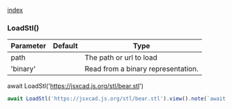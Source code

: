 [index](../../nb/api/index.md)
### LoadStl()
Parameter|Default|Type
---|---|---
path||The path or url to load
'binary'||Read from a binary representation.

await LoadStl('https://jsxcad.js.org/stl/bear.stl')

```JavaScript
await LoadStl('https://jsxcad.js.org/stl/bear.stl').view().note(`await LoadStl('https://jsxcad.js.org/stl/bear.stl')`);
```
